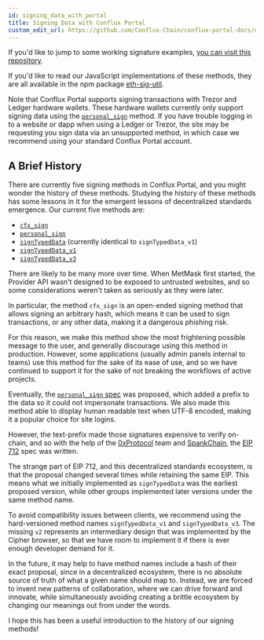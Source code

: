 ```yaml
---
id: signing_data_with_portal
title: Signing Data with Conflux Portal
custom_edit_url: https://github.com/Conflux-Chain/conflux-portal-docs/edit/master/docs/en/portal/API_Reference/Signing_Data/Introduction.md
---
```

If you'd like to jump to some working signature examples, [you can visit this
repository](https://github.com/danfinlay/js-eth-personal-sign-examples). 

If you'd like to read our JavaScript implementations of these methods, they are
all available in the npm package
[eth-sig-util](https://github.com/MetaMask/eth-sig-util). 

Note that Conflux Portal supports signing transactions with Trezor and Ledger
hardware wallets. These hardware wallets currently only support signing data
using the [`personal_sign`](./Personal_Sign.md) method. If you have trouble
logging in to a website or dapp when using a Ledger or Trezor, the site may be
requesting you sign data via an unsupported method, in which case we recommend
using your standard Conflux Portal account.

## A Brief History

There are currently five signing methods in Conflux Portal, and you might wonder
the history of these methods. Studying the history of these methods has some
lessons in it for the emergent lessons of decentralized standards emergence. Our
current five methods are: 

- [`cfx_sign`](./CFX_Sign.md)
- [`personal_sign`](./Personal_Sign.md)
- [`signTypedData`](./Sign_Typed_Data_v1.md) (currently identical to `signTypedData_v1`)
- [`signTypedData_v1`](./Sign_Typed_Data_v1.md)
- [`signTypedData_v3`](./Sign_Typed_Data_v3.md)

There are likely to be many more over time. When MetMask first started, the
Provider API wasn't designed to be exposed to untrusted websites, and so some
considerations weren't taken as seriously as they were later. 

In particular, the method `cfx_sign` is an open-ended signing method that allows
signing an arbitrary hash, which means it can be used to sign transactions, or
any other data, making it a dangerous phishing risk. 

For this reason, we make this method show the most frightening possible message
to the user, and generally discourage using this method in production. However,
some applications (usually admin panels internal to teams) use this method for
the sake of its ease of use, and so we have continued to support it for the sake
of not breaking the workflows of active projects. 

Eventually, the [`personal_sign`
spec](https://github.com/ethereum/go-ethereum/pull/2940) was proposed, which added
a prefix to the data so it could not impersonate transactions. We also made this
method able to display human readable text when UTF-8 encoded, making it a
popular choice for site logins. 

However, the text-prefix made those signatures expensive to verify on-chain, and
so with the help of the [0xProtocol](https://0xproject.com/) team and
[SpankChain](https://spankchain.com/), the [EIP
712](https://eips.ethereum.org/EIPS/eip-712) spec was written. 

The strange part of EIP 712, and this decentralized standards ecosystem, is that
the proposal changed several times while retaining the same EIP. This means what
we initially implemented as `signTypedData` was the earliest proposed version,
while other groups implemented later versions under the same method name. 

To avoid compatibility issues between clients, we recommend using the
hard-versioned method names `signTypedData_v1` and `signTypedData_v3`. The
missing `v2` represents an intermediary design that was implemented by the
Cipher browser, so that we have room to implement it if there is ever enough
developer demand for it. 

In the future, it may help to have method names include a hash of their exact
proposal, since in a decentralized ecosystem, there is no absolute source of
truth of what a given name should map to. Instead, we are forced to invent new
patterns of collaboration, where we can drive forward and innovate, while
simultaneously avoiding creating a brittle ecosystem by changing our meanings
out from under the words. 

I hope this has been a useful introduction to the history of our signing
methods! 

